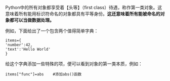 Python中的所有对象都享受着【头等】（first class）待遇，称作第一类对象。这意味着所有能用标识符命名的对象都具有平等身份。**这还意味着所有能被命名的对象都可以当做数据处理。**

例如，下面给出了一个包含两个值得简单字典：

```
items={
'number':42,
'text':'Hello World'
}
```

给这个字典添加一些特殊的项，便可以看到对象的第一类本质，例如：

```
items["func"]=abs    #添加abs()函数

```



